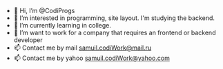 - 👋 Hi, I’m @CodiProgs
- 👀 I’m interested in programming, site layout. I'm studying the backend.
- 🌱 I’m currently learning in college.
- 💞️ I’m want to work for a company that requires an frontend or backend developer
- 📫 Contact me by mail samuil.codiWork@mail.ru
- 📫 Contact me by yahoo samuil.codiWork@yahoo.com
